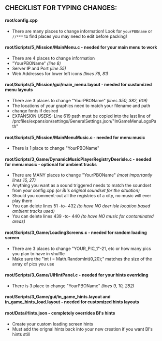 ## CHECKLIST FOR TYPING CHANGES:
#### root/config.cpp
* There are many places to change information! Look for `yourPBOname` or `//***` to find places you may need to edit before packing!

#### root/Scripts/5_Mission/MainMenu.c - needed for your main menu to work
* There are 4 places to change information
* "YourPBOName" _(line 8)_
* Server IP and Port _(line 55)_
* Web Addresses for lower left icons _(lines 76, 81)_

#### root/Scripts/5_Mission/gui/main_menu.layout - needed for customized menu layouts
* There are 3 places to change "YourPBOName" _(lines 350, 382, 619)_
* The locations of your graphics need to match your filename and path
* change fonts if desired
* EXPANSION USERS: Line 619 path must be copied into the last line of /profiles/expansion/settings/GeneralSettings.json/"InGameMenuLogoPath"

#### root/Scripts/5_Mission/MainMenuMusic.c - needed for menu music
* There is 1 place to change "YourPBOName"

#### root/Scripts/3_Game/DynamicMusicPlayerRegistryDeerisle.c - needed for menu music - optional for ambient tracks
* There are MANY places to change "YourPBOName" _(most importantly lines 16, 27)_
* Anything you want as a sound triggered needs to match the soundset from your config.cpp _(or BI's original soundset for the situation)_
* Should you comment-out all the registries of a city, no music will ever play there
* You can delete lines 51 -to- 432 _(to have NO deer isle location based ambient tracks used)_ 
* You can delete lines 439 -to- 440 _(to have NO music for contaminated areas)_

#### root/Scripts/3_Game/LoadingScreens.c - needed for random loading screen
* There are 3 places to change "YOUR_PIC_1"-21, etc or how many pics you plan to have in shuffle
* Make sure the "int i = Math.RandomInt(0,20);" matches the size of the array of pics you use

#### root/Scripts/3_Game/UiHintPanel.c - needed for your hints overriding
* There is 3 place to change "YourPBOName"  _(lines 9, 10, 282)_

#### root/Scripts/3_Game/gui/in_game_hints.layout and in_game_hints_load.layout - needed for customized hints layouts

#### root/Data/Hints.json - completely overrides BI's hints
* Create your custom loading screen hints
* Must add the orignal hints back into your new creation if you want BI's hints still
